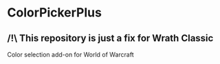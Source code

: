 # ColorPickerPlus

## /!\ This repository is just a fix for Wrath Classic

Color selection add-on for World of Warcraft
